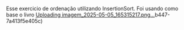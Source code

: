 Esse exercicio de ordenação utilizando InsertionSort. Foi usando como base o livro 
[Uploading imagem_2025-05-05_165315217.png…]()b447-7a413f5e405c)

